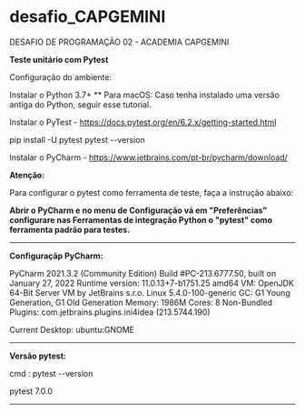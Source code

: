 # desafio_CAPGEMINI

DESAFIO DE PROGRAMAÇÃO 02 - ACADEMIA CAPGEMINI

**Teste unitário com Pytest**

Configuração do ambiente:

Instalar o Python 3.7+ ** Para macOS: Caso tenha instalado uma versão antiga do Python, seguir esse tutorial.

Instalar o PyTest - https://docs.pytest.org/en/6.2.x/getting-started.html

pip install -U pytest pytest --version

Instalar o PyCharm - https://www.jetbrains.com/pt-br/pycharm/download/

**Atenção:**

Para configurar o pytest como ferramenta de teste, faça a instrução abaixo:

**Abrir o PyCharm e no menu de Configuração vá em "Preferências" configurare nas Ferramentas de integração Python o "pytest" como ferramenta padrão para testes.**

*******************************************************
**Configuraçãp PyCharm:**

PyCharm 2021.3.2 (Community Edition)
Build #PC-213.6777.50, built on January 27, 2022
Runtime version: 11.0.13+7-b1751.25 amd64
VM: OpenJDK 64-Bit Server VM by JetBrains s.r.o.
Linux 5.4.0-100-generic
GC: G1 Young Generation, G1 Old Generation
Memory: 1986M
Cores: 8
Non-Bundled Plugins:
    com.jetbrains.plugins.ini4idea (213.5744.190)

Current Desktop: ubuntu:GNOME

*******************************************************
**Versão pytest:** 

cmd : pytest --version

pytest 7.0.0

*******************************************************


